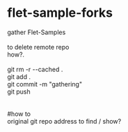 # flet-sample-forks
gather Flet-Samples
  <br>  <br>
to delete remote repo   <br>
how?. <br>
<br>
git rm -r --cached .  <br>
git add .  <br>
git commit -m "gathering"  <br>
git push  <br>
  <br>
  <br>
#how to   <br>
original git repo address to find / show?  <br>
